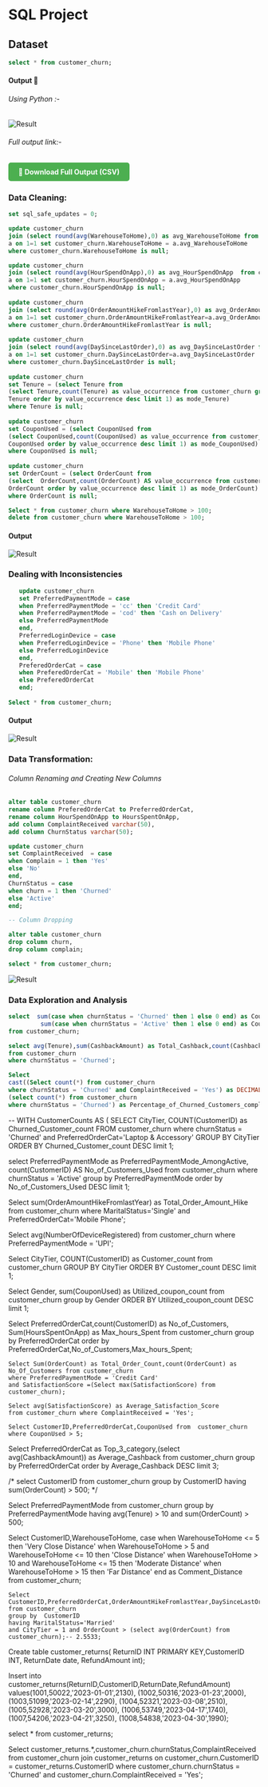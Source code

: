 # SQL Project

## Dataset

```sql
select * from customer_churn;
```
#### Output 🥇

###### Using Python :-
![Result](https://raw.githubusercontent.com/Abruz-plotz/SQL-Business-analysis/main/Screenshots%20for%20GithubSQL/First.png)


###### Full output link:-

<div style="margin: 10px 0;">
  <a href="https://github.com/Abruz-plotz/SQL-Business-analysis/blob/main/Customer_analysis_SQL.csv" 
     style="
       display: inline-block;
       background-color: #4CAF50;
       color: white;
       padding: 10px 20px;
       text-decoration: none;
       border-radius: 5px;
       font-weight: bold;
     ">
    📁 Download Full Output (CSV)
  </a>
</div>

### Data Cleaning:

```sql
set sql_safe_updates = 0;

update customer_churn
join (select round(avg(WarehouseToHome),0) as avg_WarehouseToHome from customer_churn)
a on 1=1 set customer_churn.WarehouseToHome = a.avg_WarehouseToHome
where customer_churn.WarehouseToHome is null;

update customer_churn
join (select round(avg(HourSpendOnApp),0) as avg_HourSpendOnApp  from customer_churn)
a on 1=1 set customer_churn.HourSpendOnApp = a.avg_HourSpendOnApp
where customer_churn.HourSpendOnApp is null;
    
update customer_churn
join (select round(avg(OrderAmountHikeFromlastYear),0) as avg_OrderAmountHikeFromlastYear from customer_churn)
a on 1=1 set customer_churn.OrderAmountHikeFromlastYear=a.avg_OrderAmountHikeFromlastYear
where customer_churn.OrderAmountHikeFromlastYear is null;
    
update customer_churn
join (select round(avg(DaySinceLastOrder),0) as avg_DaySinceLastOrder from customer_churn)
a on 1=1 set customer_churn.DaySinceLastOrder=a.avg_DaySinceLastOrder
where customer_churn.DaySinceLastOrder is null;
    
update customer_churn
set Tenure = (select Tenure from
(select Tenure,count(Tenure) as value_occurrence from customer_churn group by
Tenure order by value_occurrence desc limit 1) as mode_Tenure)
where Tenure is null;   
    
update customer_churn
set CouponUsed = (select CouponUsed from
(select CouponUsed,count(CouponUsed) as value_occurrence from customer_churn group by
CouponUsed order by value_occurrence desc limit 1) as mode_CouponUsed)
where CouponUsed is null;   
     
update customer_churn
set OrderCount = (select OrderCount from
(select  OrderCount,count(OrderCount) AS value_occurrence from customer_churn group by
OrderCount order by value_occurrence desc limit 1) as mode_OrderCount)
where OrderCount is null;

Select * from customer_churn where WarehouseToHome > 100;
delete from customer_churn where WarehouseToHome > 100;
```
#### Output
![Result](https://raw.githubusercontent.com/Abruz-plotz/SQL-Business-analysis/main/Screenshots%20for%20GithubSQL/Dist%20100+%20delete.png)


### Dealing with Inconsistencies

```sql   
   update customer_churn 
   set PreferredPaymentMode = case
   when PreferredPaymentMode = 'cc' then 'Credit Card'
   when PreferredPaymentMode = 'cod' then 'Cash on Delivery'
   else PreferredPaymentMode
   end,
   PreferredLoginDevice = case
   when PreferredLoginDevice = 'Phone' then 'Mobile Phone'
   else PreferredLoginDevice
   end,
   PreferedOrderCat = case 
   when PreferedOrderCat = 'Mobile' then 'Mobile Phone'
   else PreferedOrderCat 
   end;
   
Select * from customer_churn;
```
#### Output
![Result](https://raw.githubusercontent.com/Abruz-plotz/SQL-Business-analysis/main/Screenshots%20for%20GithubSQL/After%20Incon%20remove.png)   


### Data Transformation: 
###### Column Renaming and Creating New Columns

```sql 
alter table customer_churn
rename column PreferedOrderCat to PreferredOrderCat,
rename column HourSpendOnApp to HoursSpentOnApp,
add column ComplaintReceived varchar(50),
add column ChurnStatus varchar(50);

update customer_churn 
set ComplaintReceived  = case
when Complain = 1 then 'Yes'
else 'No'
end,
ChurnStatus = case
when churn = 1 then 'Churned'
else 'Active'
end;

-- Column Dropping

alter table customer_churn
drop column churn,
drop column complain;

select * from customer_churn;
```
![Result](https://raw.githubusercontent.com/Abruz-plotz/SQL-Business-analysis/main/Screenshots%20for%20GithubSQL/After%20Incon%20remove.png) 


### Data Exploration and Analysis
  <!-- -- Question D -->

```sql 
select  sum(case when churnStatus = 'Churned' then 1 else 0 end) as Count_of_Churned,
		 sum(case when churnStatus = 'Active' then 1 else 0 end) as Count_of_Active 
from customer_churn;

select avg(Tenure),sum(CashbackAmount) as Total_Cashback,count(CashbackAmount) as Number_of_customers
from customer_churn
where churnStatus = 'Churned';
```

```sql 
Select 
cast((Select count(*) from customer_churn
where churnStatus = 'Churned' and ComplaintReceived = 'Yes') as DECIMAL(10, 2)) * 100 / 
(select count(*) from customer_churn
where churnStatus = 'Churned') as Percentage_of_Churned_Customers_complained;
```

-- WITH CustomerCounts AS (
  SELECT CityTier,
    COUNT(CustomerID) as Churned_Customer_count FROM customer_churn
where churnStatus = 'Churned' and PreferredOrderCat='Laptop & Accessory'
  GROUP BY CityTier
  ORDER BY Churned_Customer_count DESC limit 1;
  
  select PreferredPaymentMode as PreferredPaymentMode_AmongActive, count(CustomerID) AS No_of_Customers_Used from customer_churn
  where churnStatus = 'Active'
  group by PreferredPaymentMode
  order by No_of_Customers_Used DESC limit 1;
  
  Select sum(OrderAmountHikeFromlastYear) as Total_Order_Amount_Hike from customer_churn
  where MaritalStatus='Single' and PreferredOrderCat='Mobile Phone';
  
  Select avg(NumberOfDeviceRegistered) from customer_churn
  where PreferredPaymentMode = 'UPI';
  
  Select CityTier,
    COUNT(CustomerID) as Customer_count from customer_churn
     GROUP BY CityTier
     ORDER BY Customer_count DESC limit 1;
     
  Select Gender, 
  sum(CouponUsed) as Utilized_coupon_count from customer_churn
  group by Gender
  ORDER BY Utilized_coupon_count DESC limit 1;
  
  Select PreferredOrderCat,count(CustomerID) as No_of_Customers,
         Sum(HoursSpentOnApp) as Max_hours_Spent from customer_churn
          group by PreferredOrderCat
          order by PreferredOrderCat,No_of_Customers,Max_hours_Spent;
          
	Select Sum(OrderCount) as Total_Order_Count,count(OrderCount) as No_Of_Customers from customer_churn
    where PreferredPaymentMode = 'Credit Card' 
    and SatisfactionScore =(Select max(SatisfactionScore) from customer_churn);
    
    Select avg(SatisfactionScore) as Average_Satisfaction_Score
    from customer_churn where ComplaintReceived = 'Yes';
    
    Select CustomerID,PreferredOrderCat,CouponUsed from  customer_churn
    where CouponUsed > 5; 
  
  Select PreferredOrderCat as Top_3_category,(select avg(CashbackAmount)) as Average_Cashback from customer_churn
  group by PreferredOrderCat
  order by Average_Cashback DESC limit 3;
  
 /* select CustomerID from customer_churn
  group by CustomerID
  having sum(OrderCount) > 500; */
  
  
    
 Select PreferredPaymentMode
        from customer_churn
  group by  PreferredPaymentMode
    having avg(Tenure) > 10
	   and sum(OrderCount) > 500;        
    
Select  CustomerID,WarehouseToHome,
case when WarehouseToHome <= 5 then 'Very Close Distance'
     when WarehouseToHome > 5 and WarehouseToHome <= 10 then 'Close Distance'
     when WarehouseToHome > 10 and WarehouseToHome <= 15 then 'Moderate Distance'
	 when WarehouseToHome > 15 then 'Far Distance'
     end
     as Comment_Distance
     from customer_churn;
     
    Select  CustomerID,PreferredOrderCat,OrderAmountHikeFromlastYear,DaySinceLastOrder,CityTier,MaritalStatus,OrderCount
    from customer_churn
    group by  CustomerID
    having MaritalStatus='Married' 
    and CityTier = 1 and OrderCount > (select avg(OrderCount) from customer_churn);-- 2.5533;

Create table customer_returns( ReturnID  INT PRIMARY KEY,CustomerID INT, 
                              ReturnDate date, RefundAmount int);
                              
  Insert into customer_returns(ReturnID,CustomerID,ReturnDate,RefundAmount)
                     values(1001,50022,'2023-01-01',2130),
						   (1002,50316,'2023-01-23',2000),
                           (1003,51099,'2023-02-14',2290),
                           (1004,52321,'2023-03-08',2510),
						   (1005,52928,'2023-03-20',3000),
                           (1006,53749,'2023-04-17',1740),
                           (1007,54206,'2023-04-21',3250),
						   (1008,54838,'2023-04-30',1990);
 
 select * from customer_returns;
 
 Select customer_returns.*,customer_churn.churnStatus,ComplaintReceived
         from customer_churn join customer_returns
               on customer_churn.CustomerID = customer_returns.CustomerID
               where customer_churn.churnStatus = 'Churned' and customer_churn.ComplaintReceived = 'Yes';      
